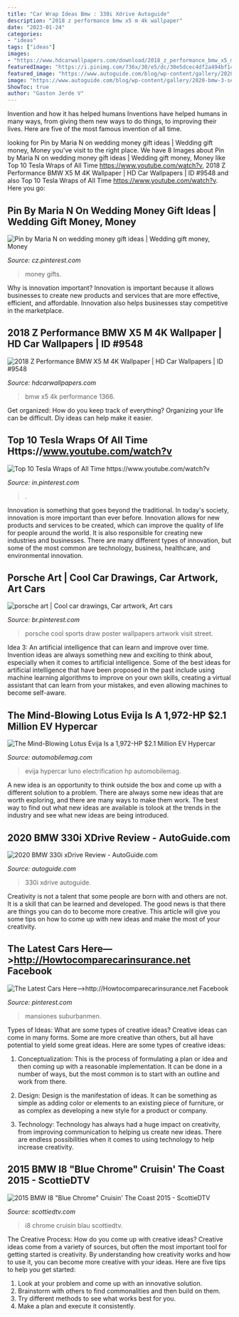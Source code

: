 ```yaml
---
title: "Car Wrap Ideas Bmw : 330i Xdrive Autoguide"
description: "2018 z performance bmw x5 m 4k wallpaper"
date: "2023-01-24"
categories:
- "ideas"
tags: ["ideas"]
images:
- "https://www.hdcarwallpapers.com/download/2018_z_performance_bmw_x5_m_4k-1366x768.jpg"
featuredImage: "https://i.pinimg.com/736x/30/e5/dc/30e5dcec4df2a494bf145846ec047257.jpg"
featured_image: "https://www.autoguide.com/blog/wp-content/gallery/2020-bmw-3-series-330i-xdrive-review/2020-BMW-3-Series-330i-xDrive-review-14.jpg"
image: "https://www.autoguide.com/blog/wp-content/gallery/2020-bmw-3-series-330i-xdrive-review/2020-BMW-3-Series-330i-xDrive-review-14.jpg"
ShowToc: true
author: "Gaston Jerde V"
---
```



Invention and how it has helped humans
Inventions have helped humans in many ways, from giving them new ways to do things, to improving their lives. Here are five of the most famous invention of all time.

	

		
looking for Pin by Maria N on wedding money gift ideas | Wedding gift money, Money you've visit to the right place. We have 8 Images about Pin by Maria N on wedding money gift ideas | Wedding gift money, Money like Top 10 Tesla Wraps of All Time https://www.youtube.com/watch?v, 2018 Z Performance BMW X5 M 4K Wallpaper | HD Car Wallpapers | ID #9548 and also Top 10 Tesla Wraps of All Time https://www.youtube.com/watch?v. Here you go:
		
    
## Pin By Maria N On Wedding Money Gift Ideas | Wedding Gift Money, Money

<img loading=lazy src="https://i.pinimg.com/736x/b3/56/93/b356933d8de14bc845b231834207a81e.jpg" onerror="this.onerror=null;this.src='https://tse2.mm.bing.net/th?id=OIP.evwmOLIytyf3uTU7xoYLEgHaJ3&amp;pid=15.1';" alt="Pin by Maria N on wedding money gift ideas | Wedding gift money, Money">

_Source: cz.pinterest.com_

>money gifts. 

	

Why is innovation important?
Innovation is important because it allows businesses to create new products and services that are more effective, efficient, and affordable. Innovation also helps businesses stay competitive in the marketplace.

    
## 2018 Z Performance BMW X5 M 4K Wallpaper | HD Car Wallpapers | ID #9548

<img loading=lazy src="https://www.hdcarwallpapers.com/download/2018_z_performance_bmw_x5_m_4k-1366x768.jpg" onerror="this.onerror=null;this.src='https://tse2.mm.bing.net/th?id=OIP.idcXbvcoRVZM4M8PU6TGHQHaEK&amp;pid=15.1';" alt="2018 Z Performance BMW X5 M 4K Wallpaper | HD Car Wallpapers | ID #9548">

_Source: hdcarwallpapers.com_

>bmw x5 4k performance 1366. 

	

Get organized: How do you keep track of everything?
Organizing your life can be difficult. Diy ideas can help make it easier.

    
## Top 10 Tesla Wraps Of All Time Https://www.youtube.com/watch?v

<img loading=lazy src="https://i.pinimg.com/736x/b4/2a/8c/b42a8c434f8e36338ead6fe1be0f79e7.jpg" onerror="this.onerror=null;this.src='https://tse1.mm.bing.net/th?id=OIP.e1SlIqEa5ovhrvVTRTebDQHaHa&amp;pid=15.1';" alt="Top 10 Tesla Wraps of All Time https://www.youtube.com/watch?v">

_Source: in.pinterest.com_

>. 

	

Innovation is something that goes beyond the traditional. In today's society, innovation is more important than ever before. Innovation allows for new products and services to be created, which can improve the quality of life for people around the world. It is also responsible for creating new industries and businesses. There are many different types of innovation, but some of the most common are technology, business, healthcare, and environmental innovation.

    
## Porsche Art | Cool Car Drawings, Car Artwork, Art Cars

<img loading=lazy src="https://i.pinimg.com/736x/30/e5/dc/30e5dcec4df2a494bf145846ec047257.jpg" onerror="this.onerror=null;this.src='https://tse1.mm.bing.net/th?id=OIP.vZFopsVdlnN_FOrEugOakAHaLH&amp;pid=15.1';" alt="porsche art | Cool car drawings, Car artwork, Art cars">

_Source: br.pinterest.com_

>porsche cool sports draw poster wallpapers artwork visit street. 

	

Idea 3: An artificial intelligence that can learn and improve over time.
Invention ideas are always something new and exciting to think about, especially when it comes to artificial intelligence. Some of the best ideas for artificial intelligence that have been proposed in the past include using machine learning algorithms to improve on your own skills, creating a virtual assistant that can learn from your mistakes, and even allowing machines to become self-aware.

    
## The Mind-Blowing Lotus Evija Is A 1,972-HP $2.1 Million EV Hypercar

<img loading=lazy src="https://www.automobilemag.com/uploads/sites/11/2019/07/Lotus-Evija.jpg" onerror="this.onerror=null;this.src='https://tse1.mm.bing.net/th?id=OIP.G2-lO_aiQUe5_S9wlCipdAHaE7&amp;pid=15.1';" alt="The Mind-Blowing Lotus Evija Is a 1,972-HP $2.1 Million EV Hypercar">

_Source: automobilemag.com_

>evija hypercar luno electrification hp automobilemag. 

	

A new idea is an opportunity to think outside the box and come up with a different solution to a problem. There are always some new ideas that are worth exploring, and there are many ways to make them work. The best way to find out what new ideas are available is tolook at the trends in the industry and see what new ideas are being introduced.

    
## 2020 BMW 330i XDrive Review - AutoGuide.com

<img loading=lazy src="https://www.autoguide.com/blog/wp-content/gallery/2020-bmw-3-series-330i-xdrive-review/2020-BMW-3-Series-330i-xDrive-review-14.jpg" onerror="this.onerror=null;this.src='https://tse2.mm.bing.net/th?id=OIP.MM5GeyDiZvNoYmiB6oB9KgHaEi&amp;pid=15.1';" alt="2020 BMW 330i xDrive Review - AutoGuide.com">

_Source: autoguide.com_

>330i xdrive autoguide. 

	

Creativity is not a talent that some people are born with and others are not. It is a skill that can be learned and developed. The good news is that there are things you can do to become more creative. This article will give you some tips on how to come up with new ideas and make the most of your creativity.

    
## The Latest Cars Here—&gt;http://Howtocomparecarinsurance.net Facebook

<img loading=lazy src="https://i.pinimg.com/736x/19/ed/57/19ed57a94c5bee3c9ac1fb00d3e4f64d.jpg" onerror="this.onerror=null;this.src='https://tse1.mm.bing.net/th?id=OIP.wFeGXbWCLB2sxXQnggmgDAHaLH&amp;pid=15.1';" alt="The Latest Cars Here—&gt;http://Howtocomparecarinsurance.net Facebook">

_Source: pinterest.com_

>mansiones suburbanmen. 

	

Types of Ideas: What are some types of creative ideas?
Creative ideas can come in many forms. Some are more creative than others, but all have potential to yield some great ideas. Here are some types of creative ideas:
1. Conceptualization: This is the process of formulating a plan or idea and then coming up with a reasonable implementation. It can be done in a number of ways, but the most common is to start with an outline and work from there.

2. Design: Design is the manifestation of ideas. It can be something as simple as adding color or elements to an existing piece of furniture, or as complex as developing a new style for a product or company.

3. Technology: Technology has always had a huge impact on creativity, from improving communication to helping us create new ideas. There are endless possibilities when it comes to using technology to help increase creativity.


    
## 2015 BMW I8 &quot;Blue Chrome&quot; Cruisin&#039; The Coast 2015 - ScottieDTV

<img loading=lazy src="https://www.scottiedtv.com/wp-content/uploads/2015/10/2015-bmw-i8-blue-chrome-cruisin.jpg" onerror="this.onerror=null;this.src='https://tse3.mm.bing.net/th?id=OIP.l1Vu89u5tna8F0xiHUf1TgHaE9&amp;pid=15.1';" alt="2015 BMW I8 &quot;Blue Chrome&quot; Cruisin&#039; The Coast 2015 - ScottieDTV">

_Source: scottiedtv.com_

>i8 chrome cruisin blau scottiedtv. 

	

The Creative Process: How do you come up with creative ideas?
Creative ideas come from a variety of sources, but often the most important tool for getting started is creativity. By understanding how creativity works and how to use it, you can become more creative with your ideas. Here are five tips to help you get started: 
1. Look at your problem and come up with an innovative solution.
2. Brainstorm with others to find commonalities and then build on them. 
3. Try different methods to see what works best for you. 
4. Make a plan and execute it consistently. 

